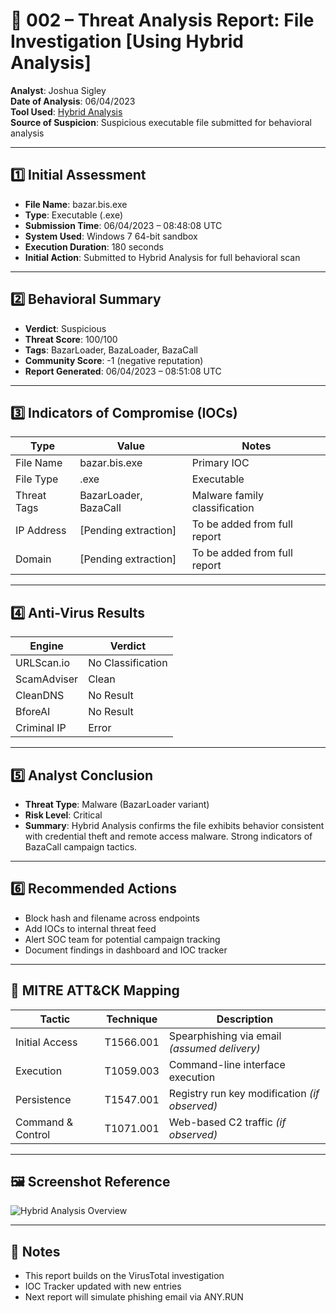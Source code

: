 # 🧪 002 – Threat Analysis Report: File Investigation [Using Hybrid Analysis]

**Analyst**: Joshua Sigley  
**Date of Analysis**: 06/04/2023  
**Tool Used**: [Hybrid Analysis](https://www.hybrid-analysis.com/)  
**Source of Suspicion**: Suspicious executable file submitted for behavioral analysis

---

## 1️⃣ Initial Assessment

- **File Name**: bazar.bis.exe  
- **Type**: Executable (.exe)  
- **Submission Time**: 06/04/2023 – 08:48:08 UTC  
- **System Used**: Windows 7 64-bit sandbox  
- **Execution Duration**: 180 seconds  
- **Initial Action**: Submitted to Hybrid Analysis for full behavioral scan

---

## 2️⃣ Behavioral Summary

- **Verdict**: Suspicious  
- **Threat Score**: 100/100  
- **Tags**: BazarLoader, BazaLoader, BazaCall  
- **Community Score**: -1 (negative reputation)  
- **Report Generated**: 06/04/2023 – 08:51:08 UTC

---

## 3️⃣ Indicators of Compromise (IOCs)

| Type        | Value                          | Notes                          |
|-------------|--------------------------------|--------------------------------|
| File Name   | bazar.bis.exe                  | Primary IOC                    |
| File Type   | .exe                           | Executable                     |
| Threat Tags | BazarLoader, BazaCall          | Malware family classification  |
| IP Address  | [Pending extraction]           | To be added from full report   |
| Domain      | [Pending extraction]           | To be added from full report   |

---

## 4️⃣ Anti-Virus Results

| Engine         | Verdict            |
|----------------|--------------------|
| URLScan.io     | No Classification  |
| ScamAdviser    | Clean              |
| CleanDNS       | No Result          |
| BforeAI        | No Result          |
| Criminal IP    | Error              |

---

## 5️⃣ Analyst Conclusion

- **Threat Type**: Malware (BazarLoader variant)  
- **Risk Level**: Critical  
- **Summary**: Hybrid Analysis confirms the file exhibits behavior consistent with credential theft and remote access malware. Strong indicators of BazaCall campaign tactics.

---

## 6️⃣ Recommended Actions

- Block hash and filename across endpoints  
- Add IOCs to internal threat feed  
- Alert SOC team for potential campaign tracking  
- Document findings in dashboard and IOC tracker

---

## 🧠 MITRE ATT&CK Mapping

| Tactic             | Technique       | Description                        |
|--------------------|-----------------|------------------------------------|
| Initial Access     | T1566.001       | Spearphishing via email *(assumed delivery)*  
| Execution          | T1059.003       | Command-line interface execution  
| Persistence        | T1547.001       | Registry run key modification *(if observed)*  
| Command & Control  | T1071.001       | Web-based C2 traffic *(if observed)*  

---

## 🖼️ Screenshot Reference

![Hybrid Analysis Overview](images/hybridanalysis.png)

---

## 📎 Notes

- This report builds on the VirusTotal investigation  
- IOC Tracker updated with new entries  
- Next report will simulate phishing email via ANY.RUN
